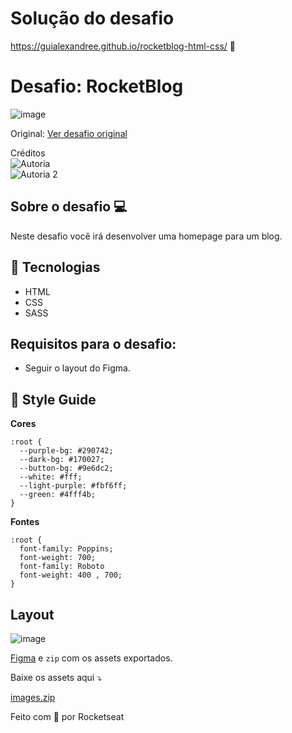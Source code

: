 # Solução do desafio 
https://guialexandree.github.io/rocketblog-html-css/ 🎈

# Desafio: RocketBlog

![image](https://user-images.githubusercontent.com/30730216/160450241-380a74e1-deb4-4764-ab80-0507d0391190.png)


Original: [Ver desafio original](https://efficient-sloth-d85.notion.site/Desafio-RocketBlog-807e38809814423e80469b080444db5e#c08d0c63c6354f2e8ce7fd1e616604af)<br>

Créditos<br>
![Autoria](https://user-images.githubusercontent.com/30730216/160457405-3ce948ee-e921-41b1-8cc3-509c111d3afd.png)<br>
![Autoria 2](https://user-images.githubusercontent.com/30730216/160457484-45b1bbf0-f7fb-4060-ab41-4a930065b7e5.png)


## **Sobre o desafio** 💻
Neste desafio você irá desenvolver uma homepage para um blog.

## 🚀 **Tecnologias**
- HTML
- CSS
- SASS

## **Requisitos para o desafio:**
- Seguir o layout do Figma.

## 🎨 Style Guide

**Cores**
```
:root {
  --purple-bg: #290742;
  --dark-bg: #170027;
  --button-bg: #9e6dc2;
  --white: #fff;
  --light-purple: #fbf6ff;
  --green: #4fff4b;
}
```

**Fontes**

```
:root {
  font-family: Poppins;
  font-weight: 700;
  font-family: Roboto
  font-weight: 400 , 700;
}
```

## Layout

![image](https://user-images.githubusercontent.com/30730216/160449933-1a67d154-3891-424b-9353-8a66f79dc317.png)

 [Figma](https://www.figma.com/file/r4CsL6MPTAvE7EvJXjhFK4/DD-RocketBlog/duplicate)  e `zip` com os assets exportados.

Baixe os assets aqui ⤵️

[images.zip](https://s3-us-west-2.amazonaws.com/secure.notion-static.com/61e68811-afcb-4a18-8827-fe0c7a3a9c2e/images.zip)

Feito com 💜 por Rocketseat
